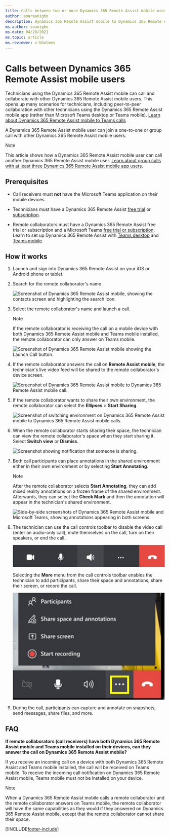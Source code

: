 ```yaml
---
title: Calls between two or more Dynamics 365 Remote Assist mobile users
author: amaraanigbo
description: Dynamics 365 Remote Assist mobile to Dynamics 365 Remote Assist mobile calling  
ms.author: soanigbo
ms.date: 04/28/2021
ms.topic: article
ms.reviewer: v-bholmes
---
```


# Calls between Dynamics 365 Remote Assist mobile users

Technicians using the Dynamics 365 Remote Assist mobile can call and collaborate with other Dynamics 365 Remote Assist mobile users. This opens up many scenarios for technicians, including peer-to-peer collaboration with other technicians using the Dynamics 365 Remote Assist mobile app (rather than Microsoft Teams desktop or Teams mobile). [Learn about Dynamics 365 Remote Assist mobile to Teams calls](remote-assist-mobile-to-teams-calls.md)

A Dynamics 365 Remote Assist mobile user can join a one-to-one or group call with other Dynamics 365 Remote Assist mobile users. 

> [!NOTE]
> This article shows how a Dynamics 365 Remote Assist mobile user can call another Dynamics 365 Remote Assist mobile user. [Learn about group calls with at least three Dynamics 365 Remote Assist mobile app users](group-calling.md).

## Prerequisites

- Call receivers must **not** have the Microsoft Teams application on their mobile devices. 

- Technicians must have a Dynamics 365 Remote Assist [free trial](../try-remote-assist.md) or [subscription](../buy-remote-assist.md).

- Remote collaborators must have a Dynamics 365 Remote Assist free trial or subscription and a Microsoft Teams [free trial or subscription](https://www.microsoft.com/microsoft-365/microsoft-teams/group-chat-software). Learn to set up Dynamics 365 Remote Assist with [Teams desktop](../teams-pc-all.md) and [Teams mobile](../teams-mobile-all.md).

## How it works

1. Launch and sign into Dynamics 365 Remote Assist on your iOS or Android phone or tablet.

2. Search for the remote collaborator's name.

    ![Screenshot of Dynamics 365 Remote Assist mobile, showing the contacts screen and highlighting the search icon.](./media/calls_2.png "Search")

3. Select the remote collaborator's name and launch a call.

   > [!NOTE]
   > If the remote collaborator is receiving the call on a mobile device with both Dynamics 365 Remote Assist mobile and Teams mobile installed, the remote collaborator can only answer on Teams mobile. 

    ![Screenshot of Dynamics 365 Remote Assist mobile showing the Launch Call button.](./media/calls_3.png)

4. If the remote collaborator answers the call on **Remote Assist mobile**, the technician's live video feed will be shared to the remote collaborator's device screen.

    ![Screenshot of Dynamics 365 Remote Assist mobile to Dynamics 365 Remote Assist mobile call.](./media/ram-ram_toolbar.png)

5. If the remote collaborator wants to share their own environment, the remote collaborator can select the **Ellipses** > **Start Sharing**.

    ![Screenshot of switching environment on Dynamics 365 Remote Assist mobile to Dynamics 365 Remote Assist mobile calls.](./media/spectator-ram-ram.png)

6. When the remote collaborator starts sharing their space, the technician can view the remote collaborator's space when they start sharing it. Select **Switch view** or **Dismiss**.

    ![Screenshot showing notification that someone is sharing.](./media/notif-started-sharing.png "View others' space")

7. Both call participants can place annotations in the shared environment either in their own environment or by selecting **Start Annotating**. 

    > [!NOTE] 
    > After the remote collaborator selects **Start Annotating**, they can add mixed reality annotations on a frozen frame of the shared environment. Afterwards, they can select the **Check Mark** and then the annotation will appear in the technician's shared environment.

    ![Side-by-side screenshots of Dynamics 365 Remote Assist mobile and Microsoft Teams, showing annotations appearing in both screens.](./media/ram-ram-remote-collab.png "Place Annotations")

8. The technician can use the call controls toolbar to disable the video call (enter an audio-only call), mute themselves on the call, turn on their speakers, or end the call. 

    ![Screenshot of the Dynamics 365 Remote Assist call controls toolbar.](./media/call-controls-1.jpg)
    
    Selecting the **More** menu from the call controls toolbar enables the technician to add participants, share their space and annotations, share their screen, or record the call.
    
    ![Screenshot of the Dynamics 365 Remote Assist call controls toolbar with More menu highlighted and opened.](./media/call-controls-more-menu.jpg)

9. During the call, participants can capture and annotate on snapshots, send messages, share files, and more.

## FAQ 

**If remote collaborators (call receivers) have both Dynamics 365 Remote Assist mobile and Teams mobile installed on their devices, can they answer the call on Dynamics 365 Remote Assist mobile?** 

If you receive an incoming call on a device with both Dynamics 365 Remote Assist and Teams mobile installed, the call will be received on Teams mobile. To receive the incoming call notification on Dynamics 365 Remote Assist mobile, Teams mobile must not be installed on your device.

> [!NOTE] 
> When a Dynamics 365 Remote Assist mobile calls a remote collaborator and the remote collaborator answers on Teams mobile, the remote collaborator will have the same capabilities as they would if they answered on Dynamics 365 Remote Assist mobile, except that the remote collaborator cannot share their space.


[!INCLUDE[footer-include](../../includes/footer-banner.md)]
